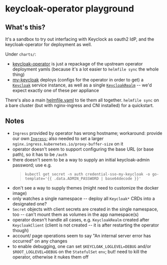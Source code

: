 # keycloak-operator playground

## What's this?

It's a sandbox to try out interfacing with Keyclock as oauth2 IdP, and
the keycloak-operator for deployment as well.

Under `charts/`:
* [keycloak-operator](charts/keycloak-operator/) is just a repackage of the
  upstream operator deployment yamls (because it's a lot easier to
  `helmfile sync` the whole thing)
* [my-keycloak](charts/my-keycloak/) deploys (configs for the operator in
  order to get) a [`Keycloak`](charts/my-keycloak/templates/keycloak.yaml)
  service instance, as well as a single
  [`KeycloakRealm`](charts/my-keycloak/templates/basic_realm.yaml) -- we'd
  expect exactly one of these per appliance

There's also a main [helmfile.yaml](helmfile.yaml) to tie them all together.
`helmfile sync` on a bare cluster (but with nginx-ingress and CNI installed)
for a quickstart.

## Notes

* `Ingress` provided by operator has wrong hostname; workaround: provide our own
  [`Ingress`](charts/my-keycloak/templates/ingress.yaml); also needed to set a
  larger `nginx.ingress.kubernetes.io/proxy-buffer-size` on it
* operator doesn't seem to support configuring the base URL (or base path), so it
  has to be `/auth`
* there doesn't seem to be a way to supply an initial keycloak-admin password;  use e.g.
  > `kubectl get secret -n auth credential-sso-my-keycloak -o go-template='{{ .data.ADMIN_PASSWORD | base64decode }}'`
* don't see a way to supply themes (might need to customize the docker image)
* only watches a single namespace -- deploy all `Keycloak*` CRDs into a designated one?
* `Secret` objects with client secrets are created in the single namespace,
  too -- can't mount them as volumes in the app namespace(s)
* operator doesn't handle all cases, e.g. `KeycloakRealm` created after `KeycloakClient`
  (client is not created -- it is after restarting the operator though)
* account/ page operations seem to say "An internal server error has occurred" on any changes
* to enable debugging, one can set `$KEYCLOAK_LOGLEVEL=DEBUG` and/or
  `$ROOT_LOGLEVEL=DEBUG` on the `StatefulSet` `env`; but! need to kill the operator,
  otherwise it nukes them off
